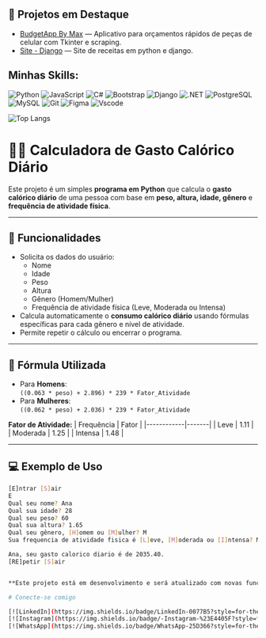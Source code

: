 ## 🚀 Projetos em Destaque

 - [BudgetApp By Max](https://github.com/maquisaao/Budget_App) — Aplicativo para orçamentos rápidos de peças de celular com Tkinter e scraping.
 - [Site - Django](https://github.com/maquisaao/Projeto-pyhton-django-1) — Site de receitas em python e django.

## Minhas Skills:
 ![Python](https://img.shields.io/badge/python-3670A0?style=for-the-badge&logo=python&logoColor=ffdd54)
 ![JavaScript](https://img.shields.io/badge/JavaScript-F7DF1E?style=for-the-badge&logo=javascript&logoColor=black)
 ![C#](https://img.shields.io/badge/C%23-239120?style=for-the-badge&logo=c-sharp&logoColor=white)
 ![Bootstrap](https://img.shields.io/badge/-boostrap-0D1117?style=for-the-badge&logo=bootstrap&labelColor=0D1117)
 ![Django](https://img.shields.io/badge/django-%23092E20.svg?style=for-the-badge&logo=django&logoColor=white)
 ![.NET](https://img.shields.io/badge/.NET-5C2D91?style=for-the-badge&logo=.net&logoColor=white)
 ![PostgreSQL](https://img.shields.io/badge/PostgreSQL-000?style=for-the-badge&logo=postgresql)
 ![MySQL](https://img.shields.io/badge/MySQL-00000F?style=for-the-badge&logo=mysql&logoColor=white)
 ![Git](https://img.shields.io/badge/GIT-E44C30?style=for-the-badge&logo=git&logoColor=white)
 ![Figma](https://img.shields.io/badge/Figma-696969?style=for-the-badge&logo=figma&logoColor=figma)
 ![Vscode](https://img.shields.io/badge/Vscode-007ACC?style=for-the-badge&logo=visual-studio-code&logoColor=white)



 ![Top Langs](https://github-readme-stats.vercel.app/api/top-langs/?username=maquisaao&layout=compact&theme=transparent&bg_color=000&title_color=E94D5F&text_color=FFF)

# 🏋️‍♂️ Calculadora de Gasto Calórico Diário

Este projeto é um simples **programa em Python** que calcula o **gasto calórico diário** de uma pessoa com base em **peso, altura, idade, gênero** e **frequência de atividade física**.

---

## 📌 Funcionalidades
- Solicita os dados do usuário:
  - Nome
  - Idade
  - Peso
  - Altura
  - Gênero (Homem/Mulher)
  - Frequência de atividade física (Leve, Moderada ou Intensa)
- Calcula automaticamente o **consumo calórico diário** usando fórmulas específicas para cada gênero e nível de atividade.
- Permite repetir o cálculo ou encerrar o programa.

---

## 🧮 Fórmula Utilizada
- Para **Homens**:  
  `((0.063 * peso) + 2.896) * 239 * Fator_Atividade`
- Para **Mulheres**:  
  `((0.062 * peso) + 2.036) * 239 * Fator_Atividade`

**Fator de Atividade:**
| Frequência | Fator |
|------------|-------|
| Leve       | 1.11  |
| Moderada   | 1.25  |
| Intensa    | 1.48  |

---

## 💻 Exemplo de Uso
```bash
[E]ntrar [S]air
E
Qual seu nome? Ana
Qual sua idade? 28
Qual seu peso? 60
Qual sua altura? 1.65
Qual seu gênero, [H]omem ou [M]ulher? M
Sua frequencia de atividade fisica é [L]eve, [M]oderada ou [I]ntensa? M

Ana, seu gasto calorico diario é de 2035.40.
[RE]petir [S]air


**Este projeto está em desenvolvimento e será atualizado com novas funcionalidades.**

# Conecte-se comigo 

[![LinkedIn](https://img.shields.io/badge/LinkedIn-0077B5?style=for-the-badge&logo=linkedin&logoColor=white)](https://www.linkedin.com/in/maxw-pinheiro/)
[![Instagram](https://img.shields.io/badge/-Instagram-%23E4405F?style=for-the-badge&logo=instagram&logoColor=white)](https://www.instagram.com/omaxwilson/)
[![WhatsApp](https://img.shields.io/badge/WhatsApp-25D366?style=for-the-badge&logo=whatsapp&logoColor=white)](https://wa.me/5548991998504)


